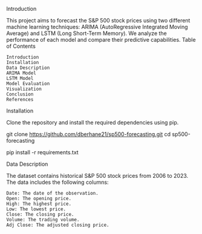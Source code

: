 Introduction

This project aims to forecast the S&P 500 stock prices using two different machine learning techniques: ARIMA (AutoRegressive Integrated Moving Average) and LSTM (Long Short-Term Memory). We analyze the performance of each model and compare their predictive capabilities.
Table of Contents

    Introduction
    Installation
    Data Description
    ARIMA Model
    LSTM Model
    Model Evaluation
    Visualization
    Conclusion
    References

Installation

Clone the repository and install the required dependencies using pip.

git clone https://github.com/dberhane21/sp500-forecasting.git
cd sp500-forecasting

pip install -r requirements.txt

Data Description

The dataset contains historical S&P 500 stock prices from 2006 to 2023. The data includes the following columns:

    Date: The date of the observation.
    Open: The opening price.
    High: The highest price.
    Low: The lowest price.
    Close: The closing price.
    Volume: The trading volume.
    Adj Close: The adjusted closing price.

